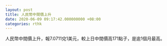 ```yaml
---
layout: post
title: 人民幣中間價上升
date: 2020-06-09 09:17:42.000000000 +08:00
categories: rthk
---
```


人民幣中間價上升，報7.0711兌1美元，較上日中間價高171點子，是逾1個月最高。
